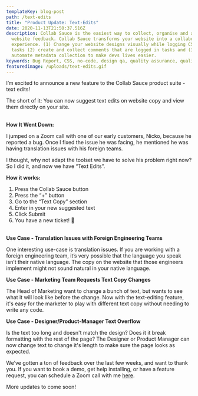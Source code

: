 ```yaml
---
templateKey: blog-post
path: /text-edits
title: "Product Update: Text-Edits"
date: 2020-11-13T21:50:37.516Z
description: Collab Sauce is the easiest way to collect, organise and act on
  website feedback. Collab Sauce transforms your website into a collaborative
  experience. (1) Change your website designs visually while logging CSS into
  tasks (2) create and collect comments that are logged in tasks and (3)
  automate metadata collection to make devs lives easier.
keywords: Bug Report, CSS, no-code, design qa, quality assurance, quality testing, text changes, text edits, live text changes, translation changes, distributed global teams, website feedback, visual feedback, last mile solution, design agency, marketing agency, designer feedback, bug tracking, kan ban, asana, trello, monday, startups, saas, bug reporting, bug managment, qa managment
featuredimage: /uploads/text-edits.gif
---
```

I’m excited to announce a new feature to the Collab Sauce product suite - text edits!

The short of it: You can now suggest text edits on website copy and view them directly on your site.

\
**How It Went Down:**

I jumped on a Zoom call with one of our early customers, Nicko, because he reported a bug. Once I fixed the issue he was facing, he mentioned he was having translation issues with his foreign teams.

I thought, why not adapt the toolset we have to solve his problem right now? So I did it, and now we have “Text Edits”.

**How it works:**

1. Press the Collab Sauce button
2. Press the “+” button
3. Go to the “Text Copy” section
4. Enter in your new suggested text
5. Click Submit
6. You have a new ticket! 🚀

\
**Use Case - Translation Issues with Foreign Engineering Teams**

One interesting use-case is translation issues. If you are working with a foreign engineering team, it’s very possible that the language you speak isn’t their native language. The copy on the website that those engineers implement might not sound natural in your native language.

**Use Case - Marketing Team Requests Text Copy Changes**

The Head of Marketing want to change a bunch of text, but wants to see what it will look like before the change. Now with the text-editing feature, it's easy for the marketer to play with different text copy without needing to write any code.

**Use Case - Designer/Product-Manager Text Overflow**

Is the text too long and doesn't match the design? Does it it break formatting with the rest of the page? The Designer or Product Manager can now change text to change it's length to make sure the page looks as expected.

We’ve gotten a ton of feedback over the last few weeks, and want to thank you. If you want to book a demo, get help installing, or have a feature request, you can schedule a Zoom call with me [here](https://calendly.com/collab-sauce/30mindemo).

More updates to come soon!
